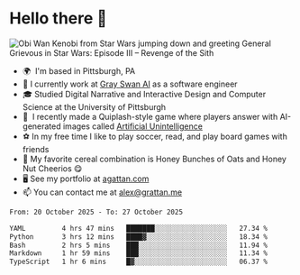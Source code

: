 <!--
**GameDog9988/GameDog9988** is a ✨ _special_ ✨ repository because its `README.md` (this file) appears on your GitHub profile.

Here are some ideas to get you started:

- 🔭 I’m currently working on ...
- 🌱 I’m currently learning ...
- 👯 I’m looking to collaborate on ...
- 🤔 I’m looking for help with ...
- 💬 Ask me about ...
- 📫 How to reach me: ...
- 😄 Pronouns: ...
- ⚡ Fun fact: ...
-->



Hello there 👋
==================================

![Obi Wan Kenobi from Star Wars jumping down and greeting General Grievous in Star Wars: Episode III – Revenge of the Sith](https://github.com/agrattan0820/agrattan0820/assets/51346343/689e56eb-29be-46a5-a079-28ea727b5f7e)


- 🌍  I'm based in Pittsburgh, PA
- 🦢  I currently work at [Gray Swan AI](https://www.grayswan.ai) as a software engineer
- 🎓  Studied Digital Narrative and Interactive Design and Computer Science at the University of Pittsburgh
- 👾  I recently made a Quiplash-style game where players answer with AI-generated images called [Artificial Unintelligence](https://github.com/agrattan0820/artificial-unintelligence)
- ⚽  In my free time I like to play soccer, read, and play board games with friends
- 🥣  My favorite cereal combination is Honey Bunches of Oats and Honey Nut Cheerios 😋
- 🖥️  See my portfolio at [agattan.com](http://agrattan.com/)
- 📫  You can contact me at [alex@grattan.me](mailto:alex@grattan.me)

<!--START_SECTION:waka-->

```txt
From: 20 October 2025 - To: 27 October 2025

YAML         4 hrs 47 mins   ███████░░░░░░░░░░░░░░░░░░   27.34 %
Python       3 hrs 12 mins   ████▓░░░░░░░░░░░░░░░░░░░░   18.34 %
Bash         2 hrs 5 mins    ███░░░░░░░░░░░░░░░░░░░░░░   11.94 %
Markdown     1 hr 59 mins    ███░░░░░░░░░░░░░░░░░░░░░░   11.34 %
TypeScript   1 hr 6 mins     █▓░░░░░░░░░░░░░░░░░░░░░░░   06.37 %
```

<!--END_SECTION:waka-->
